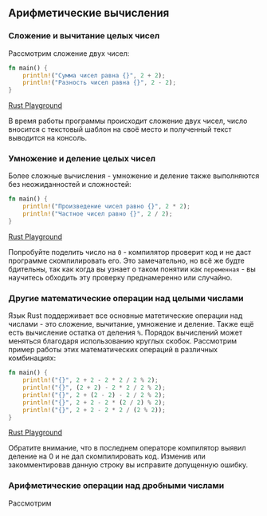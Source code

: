 ## Арифметические вычисления

### Сложение и вычитание целых чисел

Рассмотрим сложение двух чисел:

```rust
fn main() {
    println!("Сумма чисел равна {}", 2 + 2);
    println!("Разность чисел равна {}", 2 - 2);
}

```
[Rust Playground](https://play.rust-lang.org/?gist=3f1bbf00d7f7f6ee1627d3f0da6c25e0&version=stable&mode=debug&edition=2015)

В время работы программы происходит сложение двух чисел, число вносится с текстовый шаблон на своё место и полученный текст 
выводится на консоль.

### Умножение и деление целых чисел

Более сложные вычисления - умножение и деление также выполняются без неожиданностей и сложностей:
```rust
fn main() {
    println!("Произведение чисел равно {}", 2 * 2);
    println!("Частное чисел равно {}", 2 / 2);
}
```
[Rust Playground](https://play.rust-lang.org/?gist=da3950e28d526415868fd78ad63b53fb&version=stable&mode=debug&edition=2015)

Попробуйте поделить число на `0` - компилятор проверит код и не даст программе скомпилировать его. Это замечательно, но всё же будте бдительны, 
так как когда вы узнает о таком понятии как `переменная` - вы научитесь обходить эту проверку преднамеренно или случайно.

### Другие математические операции над целыми числами

Язык Rust поддерживает все основные матетические операции над числами - это сложение, вычитание, умножение и деление. Также ещё есть 
вычисление остатка от деления `%`. Порядок вычислений может меняться благодаря использованию круглых скобок.
Рассмотрим пример работы этих математических операций в различных комбинациях:

```rust
fn main() {
    println!("{}", 2 + 2 - 2 * 2 / 2 % 2);
    println!("{}", (2 + 2) - 2 * 2 / 2 % 2);
    println!("{}", 2 + (2 - 2) - 2 / 2 % 2);
    println!("{}", 2 + 2 - 2 * (2 / 2) % 2);
    println!("{}", 2 + 2 - 2 * 2 / (2 % 2));
}
```
[Rust Playground](https://play.rust-lang.org/?gist=6f5dfc5133fe395abf6bf8fa349f769e&version=stable&mode=debug&edition=2015)

Обратите внимание, что в последнем операторе компилятор выявил деление на 0 и не дал скомпилировать код. Изменив или закомментировав
данную строку вы исправите допущенную ошибку.


### Арифметические операции над дробными числами

Рассмотрим 
